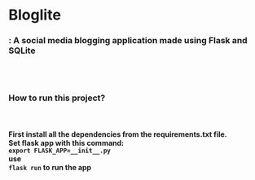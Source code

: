 <h1>Bloglite</h1><h3>: A social media blogging application made using Flask and SQLite</h3>
<br><br>
<h3>How to run this project?</h3><br>
<h4>First install all the dependencies from the requirements.txt file.<br>
Set flask app with this command:<br>
<code>export FLASK_APP=__init__.py</code><br>
use <br><code>flask run</code> to run the app<br><h4>
